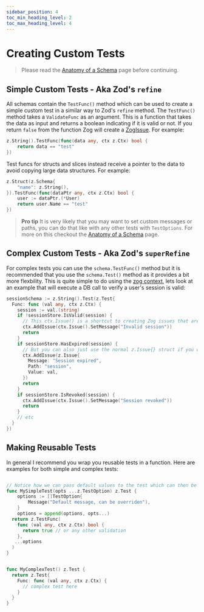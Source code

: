 ```yaml
---
sidebar_position: 4
toc_min_heading_level: 2
toc_max_heading_level: 4
---
```


# Creating Custom Tests

> Please read the [Anatomy of a Schema](/core-concepts/anatomy-of-schema) page before continuing.

## Simple Custom Tests - Aka Zod's `refine`

All schemas contain the `TestFunc()` method which can be used to create a simple custom test in a similar way to Zod's `refine` method. The `TestFunc()` method takes a `ValidateFunc` as an argument. This is a function that takes the data as input and returns a boolean indicating if it is valid or not. If you return `false` from the function Zog will create a [ZogIssue](/errors). For example:

```go
z.String().TestFunc(func(data any, ctx z.Ctx) bool {
	return data == "test"
})
```

Test funcs for structs and slices instead receive a pointer to the data to avoid copying large data structures. For example:

```go
z.Struct(z.Schema{
	"name": z.String(),
}).TestFunc(func(dataPtr any, ctx z.Ctx) bool {
	user := dataPtr.(*User)
	return user.Name == "test"
})
```

> **Pro tip**
> It is very likely that you may want to set custom messages or paths, you can do that like with any other tests with `TestOptions`. For more on this checkout the [Anatomy of a Schema](/core-concepts/anatomy-of-schema#test-options) page.

## Complex Custom Tests - Aka Zod's `superRefine`

For complex tests you can use the `schema.TestFunc()` method but it is recommended that you use the `schema.Test()` method as it provides a bit more flexbility. This is quite simple to do using the [zog context](/context), lets look at an example that will execute a DB call to verify a user's session is valid:

```go
sessionSchema := z.String().Test(z.Test{
  Func: func (val any, ctx z.Ctx) {
    session := val.(string)
    if !sessionStore.IsValid(session) {
      // This ctx.Issue() is a shortcut to creating Zog issues that are aware of the current schema context. Basically this means that it will prefil some data like the path, value, etc. for you.
      ctx.AddIssue(ctx.Issue().SetMessage("Invalid session"))
      return
    }
    if sessionStore.HasExpired(session) {
      // But you can also just use the normal z.Issue{} struct if you want to.
      ctx.AddIssue(z.Issue{
        Message: "Session expired",
        Path: "session",
        Value: val,
      })
      return
    }
    if sessionStore.IsRevoked(session) {
      ctx.AddIssue(ctx.Issue().SetMessage("Session revoked"))
      return
    }
    // etc
  }
})
```

## Making Reusable Tests

In general I recommend you wrap you reusable tests in a function. Here are examples for both simple and complex tests:

```go

// Notice how we can pass default values to the test which can then be overriden by the function called. This is super nice if you need it!
func MySimpleTest(opts ...z.TestOption) z.Test {
	options := []TestOption{
		Message("Default message, can be overriden"),
	}
	options = append(options, opts...)
  return z.TestFunc(
    func (val any, ctx z.Ctx) bool {
      return true // or any other validation
    },
   ...options
  )
}


func MyComplexTest() z.Test {
  return z.Test{
    Func: func (val any, ctx z.Ctx) {
      // complex test here
    }
  }
}

```
